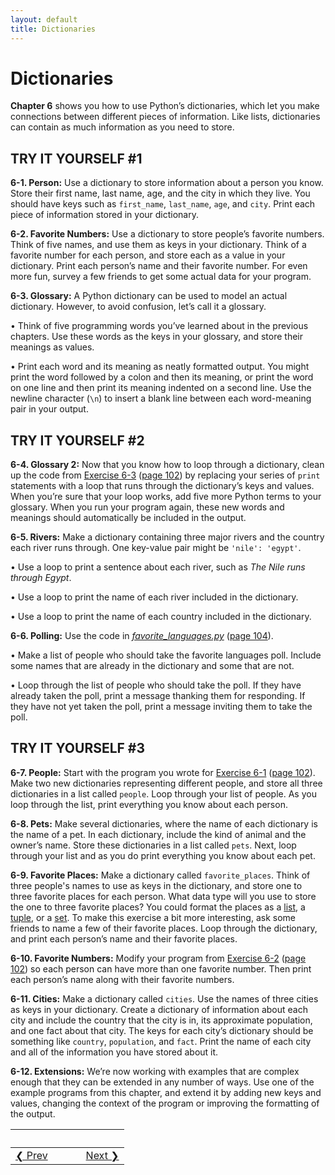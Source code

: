 ```yaml
---
layout: default
title: Dictionaries
---
```


# Dictionaries

**Chapter 6** shows you how to use Python’s
dictionaries, which let you make connections between different pieces of
information. Like lists, dictionaries can contain as much information as
you need to store.

TRY IT YOURSELF \#1
-------------------

<span id="ch6exe1"></span>**6-1. Person:** Use a dictionary to store
information about a person you know. Store their first name, last name,
age, and the city in which they live. You should have keys such as
`first_name`, `last_name`, `age`, and `city`. Print each piece of
information stored in your dictionary.

<span id="ch6exe2"></span>**6-2. Favorite Numbers:** Use a dictionary to
store people’s favorite numbers. Think of five names, and use them as
keys in your dictionary. Think of a favorite number for each person, and
store each as a value in your dictionary. Print each person’s name and
their favorite number. For even more fun, survey a few friends to get
some actual data for your program.

<span id="ch6exe3"></span>**6-3. Glossary:** A Python dictionary can be
used to model an actual dictionary. However, to avoid confusion, let’s
call it a glossary.

• Think of five programming words you’ve learned about in the previous
chapters. Use these words as the keys in your glossary, and store their
meanings as values.

• Print each word and its meaning as neatly formatted output. You might
print the word followed by a colon and then its meaning, or print the
word on one line and then print its meaning indented on a second line.
Use the newline character (`\n`) to insert a blank line between each
word-meaning pair in your output.

TRY IT YOURSELF \#2
-------------------

<span id="ch6exe4"></span>**6-4. Glossary 2:** Now that you know how to
loop through a dictionary, clean up the code from [Exercise
6-3](#ch6exe3) ([page 102](#page_102)) by replacing your series of
`print` statements with a loop that runs through the dictionary’s keys
and values. When you’re sure that your loop works, add five more Python
terms to your glossary. When you run your program again, these new words
and meanings should automatically be included in the output.

<span id="ch6exe5"></span>**6-5. Rivers:** Make a dictionary containing
three major rivers and the country each river runs through. One
key-value pair might be `'nile': 'egypt'`.

• Use a loop to print a sentence about each river, such as *The Nile
runs through Egypt*.

• Use a loop to print the name of each river included in the dictionary.

• Use a loop to print the name of each country included in the
dictionary.

<span id="ch6exe6"></span>**6-6. Polling:** Use the code in
[*favorite_languages.py*](favorite_languages.py) ([page 104](#page_104)).

• Make a list of people who should take the favorite languages poll.
Include some names that are already in the dictionary and some that are
not.

• Loop through the list of people who should take the poll. If they have
already taken the poll, print a message thanking them for responding. If
they have not yet taken the poll, print a message inviting them to take
the poll.

TRY IT YOURSELF \#3
-------------------

<span id="ch6exe7"></span>**6-7. People:** Start with the program you
wrote for [Exercise 6-1](#ch6exe1) ([page 102](#page_102)). Make two new
dictionaries representing different people, and store all three
dictionaries in a list called `people`. Loop through your list of
people. As you loop through the list, print everything you know about
each person.

<span id="page_115"></span><span id="ch6exe8"></span>**6-8. Pets:** Make
several dictionaries, where the name of each dictionary is the name of a
pet. In each dictionary, include the kind of animal and the owner’s
name. Store these dictionaries in a list called `pets`. Next, loop
through your list and as you do print everything you know about each
pet.

<span id="ch6exe9"></span>**6-9. Favorite Places:** Make a dictionary
called `favorite_places`. Think of three people's names to use as keys
 in the dictionary, and store one to three favorite places for each
person. What data type will you use to store the one to three
favorite places? You could format the places as a [list](https://en.wikiversity.org/wiki/Python_Concepts/Lists), a [tuple](https://en.wikiversity.org/wiki/Python_Concepts/Tuples), or a [set](https://en.wikiversity.org/wiki/Python_Concepts/Sets). To
make this exercise a bit more interesting, ask some friends to name a
few of their favorite places. Loop through the dictionary, and print
each person’s name and their favorite places.

<span id="ch6exe10"></span>**6-10. Favorite Numbers:** Modify your
program from [Exercise 6-2](#ch6exe2) ([page 102](#page_102)) so each
person can have more than one favorite number. Then print each person’s
name along with their favorite numbers.

<span id="ch6exe11"></span>**6-11. Cities:** Make a dictionary called
`cities`. Use the names of three cities as keys in your dictionary.
Create a dictionary of information about each city and include the
country that the city is in, its approximate population, and one fact
about that city. The keys for each city’s dictionary should be something
like `country`, `population`, and `fact`. Print the name of each city
and all of the information you have stored about it.

<span id="ch6exe12"></span>**6-12. Extensions:** We’re now working with
examples that are complex enough that they can be extended in any number
of ways. Use one of the example programs from this chapter, and extend
it by adding new keys and values, changing the context of the program or
improving the formatting of the output.


&nbsp; | &nbsp; | &nbsp; | &nbsp;
----|----|----|----
<a href='https://github.com/mavaddat-javid-education/pcc/tree/master/chapter_05/README.md'>&#10094; Prev</a>| &nbsp; | &nbsp; | &nbsp;<a href='https://github.com/mavaddat-javid-education/pcc/tree/master/chapter_07/README.md'>Next &#10095;</a>